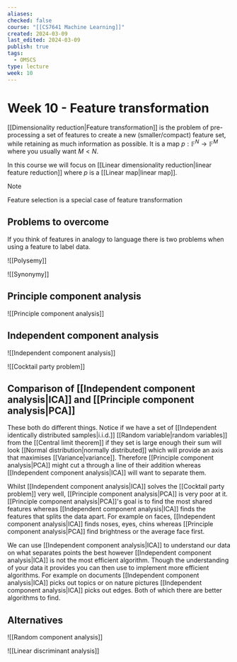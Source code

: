 ```yaml
---
aliases: 
checked: false
course: "[[CS7641 Machine Learning]]"
created: 2024-03-09
last_edited: 2024-03-09
publish: true
tags:
  - OMSCS
type: lecture
week: 10
---
```

# Week 10 - Feature transformation

[[Dimensionality reduction|Feature transformation]] is the problem of pre-processing a set of features to create a new (smaller/compact) feature set, while retaining as much information as possible. It is a map $p: \mathbb{F}^N \rightarrow \mathbb{F}^M$ where you usually want $M < N$.

In this course we will focus on [[Linear dimensionality reduction|linear  feature reduction]] where $p$ is a [[Linear map|linear map]].

>[!note]
>Feature selection is a special case of feature transformation

## Problems to overcome

If you think of features in analogy to language there is two problems when using a feature to label data.

![[Polysemy]]

![[Synonymy]]

## Principle component analysis

![[Principle component analysis]]

## Independent component analysis

![[Independent component analysis]]

![[Cocktail party problem]]

## Comparison of [[Independent component analysis|ICA]] and [[Principle component analysis|PCA]]

These both do different things. Notice if we have a set of [[Independent identically distributed samples|i.i.d.]] [[Random variable|random variables]] from the [[Central limit theorem]] if they set is large enough their sum will look [[Normal distribution|normally distributed]] which will provide an axis that maximises [[Variance|variance]]. Therefore [[Principle component analysis|PCA]] might cut a through a line of their addition whereas [[Independent component analysis|ICA]] will want to separate them.

Whilst [[Independent component analysis|ICA]] solves the [[Cocktail party problem]] very well, [[Principle component analysis|PCA]] is very poor at it. [[Principle component analysis|PCA]]'s goal is to find the most shared features whereas [[Independent component analysis|ICA]] finds the features that splits the data apart. For example on faces, [[Independent component analysis|ICA]] finds noses, eyes, chins whereas [[Principle component analysis|PCA]] find brightness or the average face first. 

We can use [[Independent component analysis|ICA]] to understand our data on what separates points the best however [[Independent component analysis|ICA]] is not the most efficient algorithm. Though the understanding of your data it provides you can then use to implement more efficient algorithms. For example on documents [[Independent component analysis|ICA]] picks out topics or on nature pictures [[Independent component analysis|ICA]] picks out edges. Both of which there are better algorithms to find.

## Alternatives

![[Random component analysis]]

![[Linear discriminant analysis]]